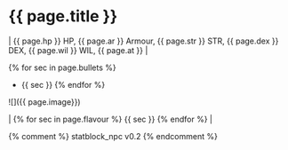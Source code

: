 # {{ page.title }}

| {{ page.hp }} HP, {{ page.ar }} Armour, {{ page.str }} STR, {{ page.dex }} DEX, {{ page.wil }} WIL, {{ page.at }} |

{% for sec in page.bullets %} 
- {{ sec }}  {% endfor %}

![]({{ page.image}})

| {% for sec in page.flavour %} {{ sec }} {% endfor %} |

{% comment %}
statblock_npc v0.2
{% endcomment %}
